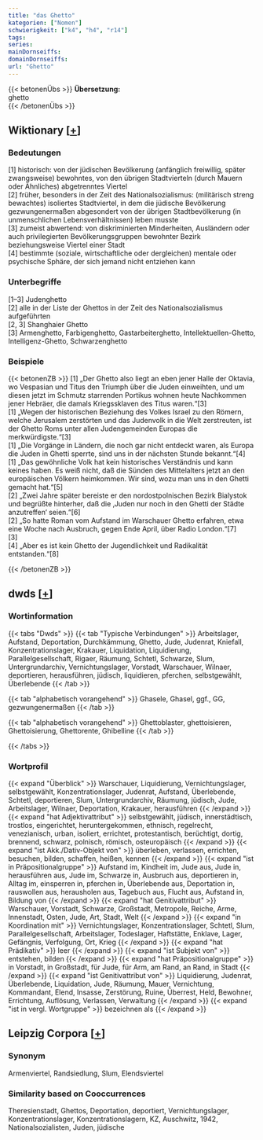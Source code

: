 ```yaml
---
title: "das Ghetto"
kategorien: ["Nomen"]
schwierigkeit: ["k4", "h4", "r14"]
tags:
series:
mainDornseiffs:
domainDornseiffs:
url: "Ghetto"
---
```


{{< betonenÜbs >}}
**Übersetzung:**  
ghetto  
{{< /betonenÜbs >}}

## Wiktionary [[+](https://de.wiktionary.org/wiki/Ghetto)]

### Bedeutungen
[1] historisch: von der jüdischen Bevölkerung (anfänglich freiwillig, später zwangsweise) bewohntes, von den übrigen Stadtvierteln (durch Mauern oder Ähnliches) abgetrenntes Viertel  
[2] früher, besonders in der Zeit des Nationalsozialismus: (militärisch streng bewachtes) isoliertes Stadtviertel, in dem die jüdische Bevölkerung gezwungenermaßen abgesondert von der übrigen Stadtbevölkerung (in unmenschlichen Lebensverhältnissen) leben musste  
[3] zumeist abwertend: von diskriminierten Minderheiten, Ausländern oder auch privilegierten Bevölkerungsgruppen bewohnter Bezirk beziehungsweise Viertel einer Stadt  
[4] bestimmte (soziale, wirtschaftliche oder dergleichen) mentale oder psychische Sphäre, der sich jemand nicht entziehen kann  

### Unterbegriffe
[1–3] Judenghetto  
[2] alle in der Liste der Ghettos in der Zeit des Nationalsozialismus aufgeführten  
[2, 3] Shanghaier Ghetto  
[3] Armenghetto, Farbigenghetto, Gastarbeiterghetto, Intellektuellen-Ghetto, Intelligenz-Ghetto, Schwarzenghetto  

### Beispiele
{{< betonenZB >}}
[1] „Der Ghetto also liegt an eben jener Halle der Oktavia, wo Vespasian und Titus den Triumph über die Juden einweihten, und um diesen jetzt im Schmutz starrenden Portikus wohnen heute Nachkommen jener Hebräer, die damals Kriegssklaven des Titus waren.“[3]  
[1] „Wegen der historischen Beziehung des Volkes Israel zu den Römern, welche Jerusalem zerstörten und das Judenvolk in die Welt zerstreuten, ist der Ghetto Roms unter allen Judengemeinden Europas die merkwürdigste.“[3]  
[1] „Die Vorgänge in Ländern, die noch gar nicht entdeckt waren, als Europa die Juden in Ghetti sperrte, sind uns in der nächsten Stunde bekannt.“[4]  
[1] „Das gewöhnliche Volk hat kein historisches Verständnis und kann keines haben. Es weiß nicht, daß die Sünden des Mittelalters jetzt an den europäischen Völkern heimkommen. Wir sind, wozu man uns in den Ghetti gemacht hat.“[5]  
[2] „Zwei Jahre später bereiste er den nordostpolnischen Bezirk Bialystok und begrüßte hinterher, daß die ‚Juden nur noch in den Ghetti der Städte anzutreffen‘ seien.“[6]  
[2] „So hatte Roman vom Aufstand im Warschauer Ghetto erfahren, etwa eine Woche nach Ausbruch, gegen Ende April, über Radio London.“[7]  
[3]  
[4] „Aber es ist kein Ghetto der Jugendlichkeit und Radikalität entstanden.“[8]  

{{< /betonenZB >}}


## dwds [[+](https://www.dwds.de/wb/Ghetto)]

### Wortinformation
{{< tabs "Dwds" >}}
{{< tab "Typische Verbindungen" >}}
Arbeitslager, Aufstand, Deportation, Durchkämmung, Ghetto, Jude, Judenrat, Kniefall, Konzentrationslager, Krakauer, Liquidation, Liquidierung, Parallelgesellschaft, Rigaer, Räumung, Schtetl, Schwarze, Slum, Untergrundarchiv, Vernichtungslager, Vorstadt, Warschauer, Wilnaer, deportieren, herausführen, jüdisch, liquidieren, pferchen, selbstgewählt, Überlebende
{{< /tab >}}

{{< tab "alphabetisch vorangehend" >}}
Ghasele, Ghasel, ggf., GG, gezwungenermaßen
{{< /tab >}}

{{< tab "alphabetisch vorangehend" >}}
Ghettoblaster, ghettoisieren, Ghettoisierung, Ghettorente, Ghibelline
{{< /tab >}}

{{< /tabs >}}

### Wortprofil
{{< expand "Überblick" >}} Warschauer, Liquidierung, Vernichtungslager, selbstgewählt, Konzentrationslager, Judenrat, Aufstand, Überlebende, Schtetl, deportieren, Slum, Untergrundarchiv, Räumung, jüdisch, Jude, Arbeitslager, Wilnaer, Deportation, Krakauer, herausführen {{< /expand >}}
{{< expand "hat Adjektivattribut" >}} selbstgewählt, jüdisch, innerstädtisch, trostlos, eingerichtet, heruntergekommen, ethnisch, regelrecht, venezianisch, urban, isoliert, errichtet, protestantisch, berüchtigt, dortig, brennend, schwarz, polnisch, römisch, osteuropäisch {{< /expand >}}
{{< expand "ist Akk./Dativ-Objekt von" >}} überleben, verlassen, errichten, besuchen, bilden, schaffen, heißen, kennen {{< /expand >}}
{{< expand "ist in Präpositionalgruppe" >}} Aufstand im, Kindheit im, Jude aus, Jude in, herausführen aus, Jude im, Schwarze in, Ausbruch aus, deportieren in, Alltag im, einsperren in, pferchen in, Überlebende aus, Deportation in, rauswollen aus, herausholen aus, Tagebuch aus, Flucht aus, Aufstand in, Bildung von {{< /expand >}}
{{< expand "hat Genitivattribut" >}} Warschauer, Vorstadt, Schwarze, Großstadt, Metropole, Reiche, Arme, Innenstadt, Osten, Jude, Art, Stadt, Welt {{< /expand >}}
{{< expand "in Koordination mit" >}} Vernichtungslager, Konzentrationslager, Schtetl, Slum, Parallelgesellschaft, Arbeitslager, Todeslager, Haftstätte, Enklave, Lager, Gefängnis, Verfolgung, Ort, Krieg {{< /expand >}}
{{< expand "hat Prädikativ" >}} leer {{< /expand >}}
{{< expand "ist Subjekt von" >}} entstehen, bilden {{< /expand >}}
{{< expand "hat Präpositionalgruppe" >}} in Vorstadt, in Großstadt, für Jude, für Arm, am Rand, an Rand, in Stadt {{< /expand >}}
{{< expand "ist Genitivattribut von" >}} Liquidierung, Judenrat, Überlebende, Liquidation, Jude, Räumung, Mauer, Vernichtung, Kommandant, Elend, Insasse, Zerstörung, Ruine, Überrest, Held, Bewohner, Errichtung, Auflösung, Verlassen, Verwaltung {{< /expand >}}
{{< expand "ist in vergl. Wortgruppe" >}} bezeichnen als {{< /expand >}}

## Leipzig Corpora [[+](https://corpora.uni-leipzig.de/en/res?word=Ghetto&corpusId=deu_newscrawl-public_2018)]


### Synonym
Armenviertel, Randsiedlung, Slum, Elendsviertel


### Similarity based on Cooccurrences
Theresienstadt, Ghettos, Deportation, deportiert, Vernichtungslager, Konzentrationslager, Konzentrationslagern, KZ, Auschwitz, 1942, Nationalsozialisten, Juden, jüdische

